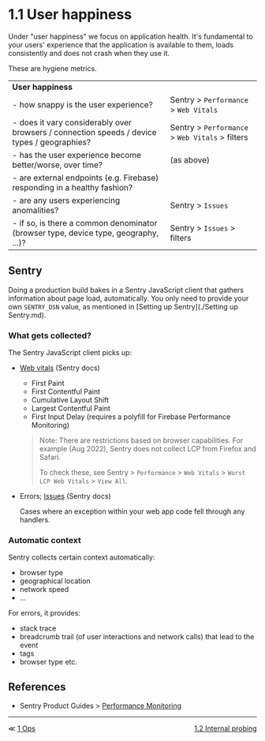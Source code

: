 # 1.1 User happiness

Under "user happiness" we focus on application health. It's fundamental to your users' experience that the application is available to them, loads consistently and does not crash when they use it.

These are hygiene metrics.

|||
|---|---|
|**User happiness**|
|- how snappy is the user experience?|Sentry > `Performance` > `Web Vitals`|
|- does it vary considerably over browsers / connection speeds / device types / geographies?|Sentry > `Performance` > `Web Vitals` > filters |
|- has the user experience become better/worse, over time?|(as above)|
|- are external endpoints (e.g. Firebase) responding in a healthy fashion?|<!--tbd.-->|
|- are any users experiencing anomalities?|Sentry > `Issues`|
|- if so, is there a common denominator (browser type, device type, geography, ...)?|Sentry > `Issues` > filters|

<!-- tbd. diagram on what gets collected, how
-->


## Sentry

Doing a production build bakes in a Sentry JavaScript client that gathers information about page load<!--and network interactions-->, automatically. You only need to provide your own `SENTRY_DSN` value, as mentioned in [Setting up Sentry](./Setting up Sentry.md).


### What gets collected?

The Sentry JavaScript client picks up:

- [Web vitals](https://docs.sentry.io/product/performance/web-vitals/) (Sentry docs)
   - First Paint
   - First Contentful Paint
   - Cumulative Layout Shift
   - Largest Contentful Paint
   - First Input Delay (requires a polyfill for Firebase Performance Monitoring) 

   >Note: There are restrictions based on browser capabilities. For example (Aug 2022), Sentry does not collect LCP from Firefox and Safari.
   >
   >To check these, see Sentry > `Performance` > `Web Vitals` > `Worst LCP Web Vitals` > `View All`. 

- Errors; [Issues](https://docs.sentry.io/product/issues/) (Sentry docs)

   Cases where an exception within your web app code fell through any handlers.

### Automatic context

Sentry collects certain context automatically:

- browser type
- geographical location
- network speed
- ...		<!-- tbd. complete -->

For errors, it provides:
   
- stack trace
- breadcrumb trail (of user interactions and network calls) that lead to the event
- tags 
- browser type etc.

<!-- tbd. complete the list once we have more usage data -->

<!--
### What do you need to code?

Nothing, unless you want to.

You can add information to the collected web vitals and caught errors by the following APIs.

#### Tags

*tbd.*

<!-- tbd. list also the tags that GroundLevel automatically inserts
--_>

#### Breadcrumbs

*tbd.*
-->


## References

- Sentry Product Guides > [Performance Monitoring](https://docs.sentry.io/product/performance/)

---

<div class="wrapper" style="display: grid; grid-template-columns: 1fr 1fr;">
  <div>≪ <a href="1-ops.md">1 Ops</a></div>
  <div align=right><a href="1.2-internal.md">1.2 Internal probing</a></div>
</div>